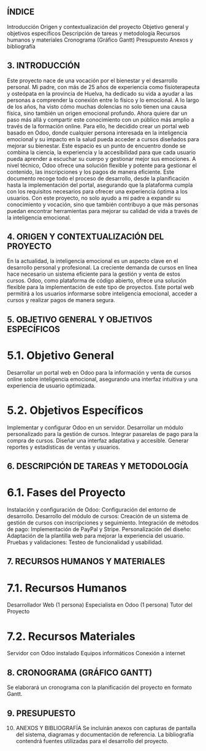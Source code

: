 

## ÍNDICE
Introducción
Origen y contextualización del proyecto
Objetivo general y objetivos específicos
Descripción de tareas y metodología
Recursos humanos y materiales
Cronograma (Gráfico Gantt)
Presupuesto
Anexos y bibliografía

## 3. INTRODUCCIÓN
Este proyecto nace de una vocación por el bienestar y el desarrollo personal. Mi padre, con más de 25 años de experiencia como fisioterapeuta y osteópata en la provincia de Huelva, ha dedicado su vida a ayudar a las personas a comprender la conexión entre lo físico y lo emocional. A lo largo de los años, ha visto cómo muchas dolencias no solo tienen una causa física, sino también un origen emocional profundo. Ahora quiere dar un paso más allá y compartir este conocimiento con un público más amplio a través de la formación online.
Para ello, he decidido crear un portal web basado en Odoo, donde cualquier persona interesada en la inteligencia emocional y su impacto en la salud pueda acceder a cursos diseñados para mejorar su bienestar. Este espacio es un punto de encuentro donde se combina la ciencia, la experiencia y la accesibilidad para que cada usuario pueda aprender a escuchar su cuerpo y gestionar mejor sus emociones.
A nivel técnico, Odoo ofrece una solución flexible y potente para gestionar el contenido, las inscripciones y los pagos de manera eficiente. Este documento recoge todo el proceso de desarrollo, desde la planificación hasta la implementación del portal, asegurando que la plataforma cumpla con los requisitos necesarios para ofrecer una experiencia óptima a los usuarios.
Con este proyecto, no solo ayudo a mi padre a expandir su conocimiento y vocación, sino que también contribuyo a que más personas puedan encontrar herramientas para mejorar su calidad de vida a través de la inteligencia emocional.


## 4. ORIGEN Y CONTEXTUALIZACIÓN DEL PROYECTO
En la actualidad, la inteligencia emocional es un aspecto clave en el desarrollo personal y profesional. La creciente demanda de cursos en línea hace necesario un sistema eficiente para la gestión y venta de estos cursos. Odoo, como plataforma de código abierto, ofrece una solución flexible para la implementación de este tipo de proyectos.
Este portal web permitirá a los usuarios informarse sobre inteligencia emocional, acceder a cursos y realizar pagos de manera segura.

## 5. OBJETIVO GENERAL Y OBJETIVOS ESPECÍFICOS
# 5.1. Objetivo General
Desarrollar un portal web en Odoo para la información y venta de cursos online sobre inteligencia emocional, asegurando una interfaz intuitiva y una experiencia de usuario optimizada.
# 5.2. Objetivos Específicos
Implementar y configurar Odoo en un servidor.
Desarrollar un módulo personalizado para la gestión de cursos.
Integrar pasarelas de pago para la compra de cursos.
Diseñar una interfaz adaptativa y accesible.
Generar reportes y estadísticas de ventas y usuarios.

## 6. DESCRIPCIÓN DE TAREAS Y METODOLOGÍA
# 6.1. Fases del Proyecto
Instalación y configuración de Odoo: Configuración del entorno de desarrollo.
Desarrollo del módulo de cursos: Creación de un sistema de gestión de cursos con inscripciones y seguimiento.
Integración de métodos de pago: Implementación de PayPal y Stripe.
Personalización del diseño: Adaptación de la plantilla web para mejorar la experiencia del usuario.
Pruebas y validaciones: Testeo de funcionalidad y usabilidad.

## 7. RECURSOS HUMANOS Y MATERIALES
# 7.1. Recursos Humanos
Desarrollador Web (1 persona)
Especialista en Odoo (1 persona)
Tutor del Proyecto

# 7.2. Recursos Materiales
Servidor con Odoo instalado
Equipos informáticos
Conexión a internet

## 8. CRONOGRAMA (GRÁFICO GANTT)
Se elaborará un cronograma con la planificación del proyecto en formato Gantt.

## 9. PRESUPUESTO

10. ANEXOS Y BIBLIOGRAFÍA
Se incluirán anexos con capturas de pantalla del sistema, diagramas y documentación de referencia. La bibliografía contendrá fuentes utilizadas para el desarrollo del proyecto.

